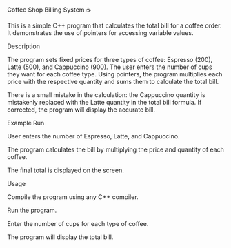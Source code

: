 Coffee Shop Billing System ☕

This is a simple C++ program that calculates the total bill for a coffee order.
It demonstrates the use of pointers for accessing variable values.

Description

The program sets fixed prices for three types of coffee: Espresso (200), Latte (500), and Cappuccino (900).
The user enters the number of cups they want for each coffee type. Using pointers, the program multiplies each price with the respective quantity and sums them to calculate the total bill.

There is a small mistake in the calculation: the Cappuccino quantity is mistakenly replaced with the Latte quantity in the total bill formula. If corrected, the program will display the accurate bill.

Example Run

User enters the number of Espresso, Latte, and Cappuccino.

The program calculates the bill by multiplying the price and quantity of each coffee.

The final total is displayed on the screen.

Usage

Compile the program using any C++ compiler.

Run the program.

Enter the number of cups for each type of coffee.

The program will display the total bill.

